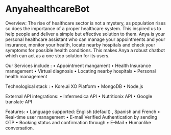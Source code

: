 # AnyahealthcareBot

Overview: 
The rise of healthcare sector is not a mystery, as population rises so does the importance of a proper healthcare system. This inspired us to help people and deliver a simple but effective solution to them. Anya is your personal healthcare assistant who can manage your appointments and your insurance, monitor your health, locate nearby hospitals and check your symptoms for possible health conditions. This makes Anya a robust chatbot which can act as a one stop solution for its users.

Our Services include :
•	  Appointment mangament
•	  Health Insurance management
•	  Virtual diagnosis
•	  Locating nearby hospitals
•	  Personal health management

Technological stack :
•	  Kore.ai XO Platform
•	  MongoDB
•	  Node.js

External API integrations:
•	  Infermedica API
•	  Nutritionix API
•	  Google translate API

Features:
•	Language supported: English (default) , Spanish and French
•	Real-time user management
•	E-mail Verified Authentication by sending OTP
•	Booking status and confirmation through 
• E-Mail
•	Humanlike conversation.
